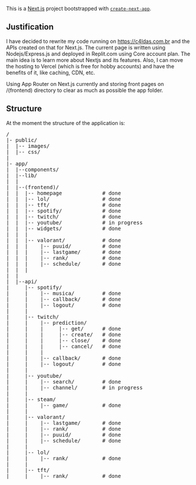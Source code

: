 This is a [Next.js](https://nextjs.org/) project bootstrapped with [`create-next-app`](https://github.com/vercel/next.js/tree/canary/packages/create-next-app).

<h2> Justification</h2>

I have decided to rewrite my code running on https://c4ldas.com.br and the APIs created on that for Next.js. The current page is written using Nodejs/Express.js and deployed in Replit.com using Core account plan.
The main idea is to learn more about Nextjs and its features. Also, I can move the hosting to Vercel (which is free for hobby accounts) and have the benefits of it, like caching, CDN, etc.

Using App Router on Next.js currently and storing front pages on /(frontend) directory to clear as much as possible the app folder.

<h2> Structure </h2>

At the moment the structure of the application is:

<pre>
/
|- public/
|  |-- images/
|  |-- css/
|
|- app/
|  |--components/
|  |--lib/
|  |
|  |--(frontend)/
|  |  |-- homepage             # done
|  |  |-- lol/                 # done
|  |  |-- tft/                 # done
|  |  |-- spotify/             # done
|  |  |-- twitch/              # done
|  |  |-- youtube/             # in progress
|  |  |-- widgets/             # done
|  |  |
|  |  |-- valorant/            # done
|  |  |    |-- puuid/          # done
|  |  |    |-- lastgame/       # done
|  |  |    |-- rank/           # done
|  |  |    |-- schedule/       # done
|  |  |
|  |
|  |--api/
|     |-- spotify/
|     |    |-- musica/         # done
|     |    |-- callback/       # done
|     |    |-- logout/         # done
|     |
|     |-- twitch/
|     |    |-- prediction/
|     |    |     |-- get/      # done
|     |    |     |-- create/   # done
|     |    |     |-- close/    # done
|     |    |     |-- cancel/   # done
|     |    |
|     |    |-- callback/       # done
|     |    |-- logout/         # done
|     |
|     |-- youtube/
|     |    |-- search/         # done
|     |    |-- channel/        # in progress
|     |             
|     |-- steam/
|     |    |-- game/           # done
|     |
|     |-- valorant/
|     |    |-- lastgame/       # done
|     |    |-- rank/           # done
|     |    |-- puuid/          # done
|     |    |-- schedule/       # done
|     |
|     |-- lol/        
|     |    |-- rank/           # done
|     |
|     |-- tft/        
|     |    |-- rank/           # done
</pre>
